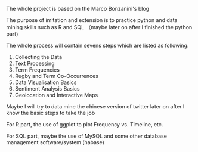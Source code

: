 The whole project is based on the Marco Bonzanini's blog

The purpose of imitation and extension is to practice python and data mining skills
such as R and SQL （maybe later on after I finished the python part)

The whole process will contain sevens steps which are listed as following:
1. Collecting the Data
2. Text Processing
3. Term Frequencies
4. Rugby and Term Co-Occurrences
5. Data Visualisation Basics
6. Sentiment Analysis Basics
7. Geolocation and Interactive Maps

Maybe I will try to data mine the chinese version of twitter later on after
I know the basic steps to take the job

For R part, the use of ggplot to plot Frequency vs. Timeline, etc.

For SQL part, maybe the use of MySQL and some other database management software/system (habase)

